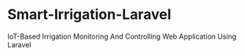 # Smart-Irrigation-Laravel
IoT-Based Irrigation Monitoring And Controlling Web Application Using Laravel
